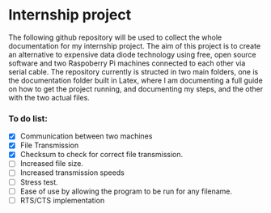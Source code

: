 # Internship project

The following github repository will be used to collect the whole documentation for my internship project. The aim of this project is to create an alternative to expensive data diode technology using free, open source software and two Raspoberry Pi machines connected to each other via serial cable. The repository currently is structed in two main folders, one is the documentation folder built in Latex, where I am documenting a full guide on how to get the project running, and documenting my steps, and the other with the two actual files. 

### To do list:
- [x] Communication between two machines
- [x] File Transmission
- [x] Checksum to check for correct file transmission.
- [ ] Increased file size.
- [ ] Increased transmission speeds
- [ ] Stress test.
- [ ] Ease of use by allowing the program to be run for any filename.
- [ ] RTS/CTS implementation
